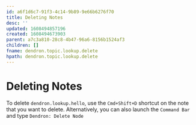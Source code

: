```yaml
---
id: a6f1d6c7-91f3-4c14-9b89-9e66b6276f70
title: Deleting Notes
desc: ''
updated: 1608494857196
created: 1608494673903
parent: a7c3a810-28c8-4b47-96a6-8156b1524af3
children: []
fname: dendron.topic.lookup.delete
hpath: dendron.topic.lookup.delete
---
```

# Deleting Notes

To delete `dendron.lookup.hello`, use the `Cmd+Shift+D` shortcut on the note that you want to delete. Alternatively, you can also launch the `Command Bar` and type `Dendron: Delete Node` 

